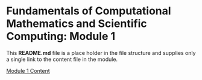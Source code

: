 # Fundamentals of Computational Mathematics and Scientific Computing: Module 1

This **README.md** file is a place holder in the file structure and supplies
only a single link to the content file in the module.

[Module 1 Content](./content/content_01.md)
